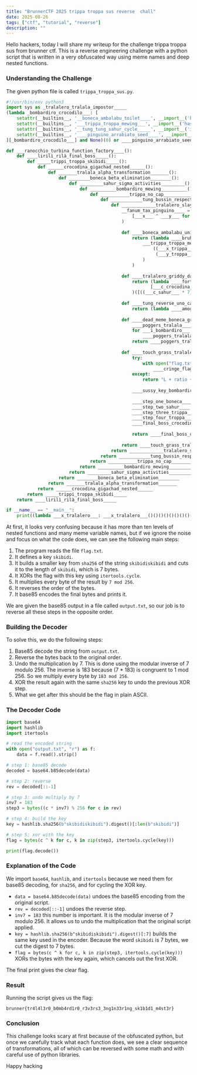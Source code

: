 ```yaml
---
title: "BrunnerCTF 2025 trippa troppa sus reverse  chall"
date: 2025-08-26
tags: ["ctf", "tutorial", "reverse"]
description: ""
---
```


Hello hackers, today I will share my writeup for the challenge trippa troppa sus from brunner ctf. This is a reverse engineering challenge with a python script that is written in a very obfuscated way using meme names and deep nested functions.

### Understanding the Challenge

The given python file is called `trippa_troppa_sus.py`.

```python
#!/usr/bin/env python3
import sys as _tralalero_tralala_impostor_____
(lambda _bombardiro_crocodilo___: [
    setattr(__builtins__, '__boneca_ambalabu_toilet____', __import__('base64').b85encode),
    setattr(__builtins__, '___trippa_troppa_mewing___', __import__('hashlib').sha256),
    setattr(__builtins__, '__tung_tung_sahur_cycle_____', __import__('itertools').cycle),
    setattr(__builtins__, '____pinguino_arrabiato_seed____', __import__('random').seed)
][_bombardiro_crocodilo___] and None)(0) or ____pinguino_arrabiato_seed____(69420)

def ___ranocchio_turbina_function_factory____():
    def ____lirilì_rilà_final_boss_____():
        def _____trippi_troppa_skibidi_____():
            def ______crocodina_gigachad_nested______():
                def _______tralala_alpha_transformation_______():
                    def ________boneca_beta_elimination________():
                        def _________sahur_sigma_activities_________():
                            def __________bombardiro_mewing__________():
                                def ___________trippa_no_cap___________():
                                    def ____________tung_bussin_respectfully____________():
                                        def _____________tralalero_slay_queen_energy_____________():
                                            __fanum_tax_pinguino____ = lambda ___cringe_normie_bombardiro___, ____based_chad_crocodilo____: (lambda ____uwu_owo_tralalero____: [__c__ for __c__ in ____uwu_owo_tralalero____])(
                                                [___x___ ^ ___y___ for ___x___, ___y___ in zip(___cringe_normie_bombardiro___, __tung_tung_sahur_cycle_____(____based_chad_crocodilo____))]
                                            )
                                            
                                            def ____boneca_ambalabu_university____(___x_trippa___, ___y_troppa___):
                                                return (lambda ____bruh_moment_lirilì____: ____bruh_moment_lirilì____.digest()[:len(___y_troppa___)])(
                                                    ___trippa_troppa_mewing___(
                                                        ((___x_trippa___.decode() if isinstance(___x_trippa___, bytes) else ___x_trippa___) + 
                                                         (___y_troppa___.decode() if isinstance(___y_troppa___, bytes) else ___y_troppa___)).encode()
                                                    )
                                                )
                                            
                                            def ____tralalero_griddy_dance____(___x_ranocchio___):
                                                return (lambda ____fortnite_bombardiro_pass____: 
                                                       [___c_crocodina___ for ___c_crocodina___ in ____fortnite_bombardiro_pass____]
                                                )([((___c_sahur___ * 7) % 256) for ___c_sahur___ in ___x_ranocchio___])
                                            
                                            def ____tung_reverse_uno_card____(___x_pinguino___):
                                                return (lambda ____amogus_sus_trippi____: ____amogus_sus_trippi____[::-1])(___x_pinguino___)
                                            
                                            def ____dead_meme_boneca_graveyard____():
                                                ____poggers_tralala____, ____chungus_rilà____, ____keanu_troppa____ = 1337, 420, 9000
                                                for ___i_bombardiro___ in (lambda ___x_crocodilo___: range(___x_crocodilo___))(5):
                                                    ____poggers_tralala____ = (____poggers_tralala____ * ____chungus_rilà____ + ____keanu_troppa____) % (___i_bombardiro___ + 7)
                                                return ____poggers_tralala____
                                            
                                            def ____touch_grass_tralalero_function____():
                                                try:
                                                    with open("flag.txt", "rb") as ____yeet_file_ambalabu____:
                                                        ____cringe_flag_pinguino____ = ____yeet_file_ambalabu____.read()
                                                except:
                                                    return "L + ratio + skill issue + no tralalero for you"
                                                
                                                ____sussy_key_bombardiro____ = b"skibidi"
                                                
                                                ____step_one_boneca____ = ____boneca_ambalabu_university____(____sussy_key_bombardiro____, ____sussy_key_bombardiro____)
                                                ____step_two_sahur____ = bytes(__fanum_tax_pinguino____(____cringe_flag_pinguino____, ____step_one_boneca____))
                                                ____step_three_trippa____ = bytes(____tralalero_griddy_dance____(____step_two_sahur____))
                                                ____step_four_troppa____ = ____tung_reverse_uno_card____(____step_three_trippa____)
                                                ____final_boss_crocodina____ = __boneca_ambalabu_toilet____(____step_four_troppa____).decode()
                                                
                                                return ____final_boss_crocodina____
                                            
                                            return ____touch_grass_tralalero_function____
                                        return _____________tralalero_slay_queen_energy_____________
                                    return ____________tung_bussin_respectfully____________
                                return ___________trippa_no_cap___________
                            return __________bombardiro_mewing__________
                        return _________sahur_sigma_activities_________
                    return ________boneca_beta_elimination________
                return _______tralala_alpha_transformation_______
            return ______crocodina_gigachad_nested______
        return _____trippi_troppa_skibidi_____
    return ____lirilì_rilà_final_boss_____

if __name__ == "__main__":
    print((lambda ___x_tralalero___: ___x_tralalero___()()()()()()()()()()()())(___ranocchio_turbina_function_factory____))
```

At first, it looks very confusing because it has more than ten levels of nested functions and many meme variable names, but if we ignore the noise and focus on what the code does, we can see the following main steps:

1.  The program reads the file `flag.txt`.
2.  It defines a key `skibidi`.
3.  It builds a smaller key from `sha256` of the string `skibidiskibidi` and cuts it to the length of `skibidi`, which is 7 bytes.
4.  It XORs the flag with this key using `itertools.cycle`.
5.  It multiplies every byte of the result by `7 mod 256`.
6.  It reverses the order of the bytes.
7.  It base85 encodes the final bytes and prints it.

We are given the base85 output in a file called `output.txt`, so our job is to reverse all these steps in the opposite order.

### Building the Decoder

To solve this, we do the following steps:

1.  Base85 decode the string from `output.txt`.
2.  Reverse the bytes back to the original order.
3.  Undo the multiplication by 7. This is done using the modular inverse of 7 modulo 256. The inverse is 183 because (7 * 183) is congruent to 1 mod 256. So we multiply every byte by `183 mod 256`.
4.  XOR the result again with the same `sha256` key to undo the previous XOR step.
5.  What we get after this should be the flag in plain ASCII.

### The Decoder Code

```python
import base64
import hashlib
import itertools

# read the encoded string
with open("output.txt", "r") as f:
    data = f.read().strip()

# step 1: base85 decode
decoded = base64.b85decode(data)

# step 2: reverse
rev = decoded[::-1]

# step 3: undo multiply by 7
inv7 = 183
step3 = bytes((c * inv7) % 256 for c in rev)

# step 4: build the key
key = hashlib.sha256(b"skibidiskibidi").digest()[:len(b"skibidi")]

# step 5: xor with the key
flag = bytes(c ^ k for c, k in zip(step3, itertools.cycle(key)))

print(flag.decode())
```

### Explanation of the Code

We import `base64`, `hashlib`, and `itertools` because we need them for base85 decoding, for `sha256`, and for cycling the XOR key.

-   `data = base64.b85decode(data)` undoes the base85 encoding from the original script.
-   `rev = decoded[::-1]` undoes the reverse step.
-   `inv7 = 183` this number is important. It is the modular inverse of 7 modulo 256. It allows us to undo the multiplication that the original script applied.
-   `key = hashlib.sha256(b"skibidiskibidi").digest()[:7]` builds the same key used in the encoder. Because the word `skibidi` is 7 bytes, we cut the digest to 7 bytes.
-   `flag = bytes(c ^ k for c, k in zip(step3, itertools.cycle(key)))` XORs the bytes with the key again, which cancels out the first XOR.

The final print gives the clear flag.

### Result

Running the script gives us the flag:

```
brunner{tr4l4l3r0_b0mb4rd1r0_r3v3rs3_3ng1n33r1ng_sk1b1d1_m4st3r}
```

### Conclusion

This challenge looks scary at first because of the obfuscated python, but once we carefully track what each function does, we see a clear sequence of transformations, all of which can be reversed with some math and with careful use of python libraries.

Happy hacking

